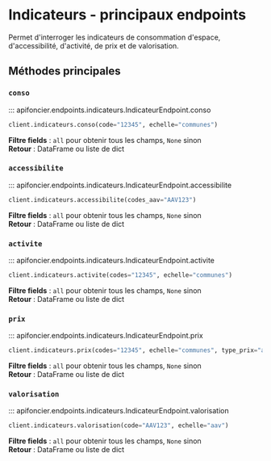 # Indicateurs - principaux endpoints

Permet d'interroger les indicateurs de consommation d'espace, d'accessibilité, d'activité, de prix et de valorisation.

## Méthodes principales

### `conso`

::: apifoncier.endpoints.indicateurs.IndicateurEndpoint.conso

```python
client.indicateurs.conso(code="12345", echelle="communes")
```
**Filtre fields** : `all` pour obtenir tous les champs, `None` sinon  
**Retour** : DataFrame ou liste de dict

### `accessibilite`

::: apifoncier.endpoints.indicateurs.IndicateurEndpoint.accessibilite

```python
client.indicateurs.accessibilite(codes_aav="AAV123")
```
**Filtre fields** : `all` pour obtenir tous les champs, `None` sinon  
**Retour** : DataFrame ou liste de dict

### `activite`

::: apifoncier.endpoints.indicateurs.IndicateurEndpoint.activite

```python
client.indicateurs.activite(codes="12345", echelle="communes")
```
**Filtre fields** : `all` pour obtenir tous les champs, `None` sinon  
**Retour** : DataFrame ou liste de dict

### `prix`

::: apifoncier.endpoints.indicateurs.IndicateurEndpoint.prix

```python
client.indicateurs.prix(codes="12345", echelle="communes", type_prix="annuel")
```
**Filtre fields** : `all` pour obtenir tous les champs, `None` sinon  
**Retour** : DataFrame ou liste de dict

### `valorisation`

::: apifoncier.endpoints.indicateurs.IndicateurEndpoint.valorisation

```python
client.indicateurs.valorisation(code="AAV123", echelle="aav")
```
**Filtre fields** : `all` pour obtenir tous les champs, `None` sinon  
**Retour** : DataFrame ou liste de dict

